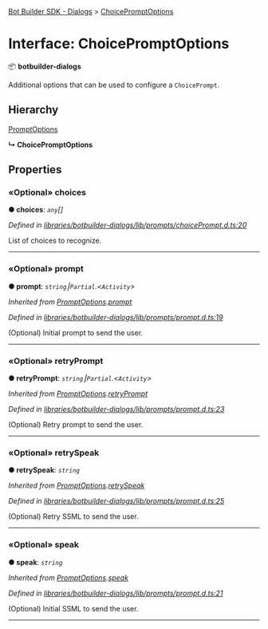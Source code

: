 [Bot Builder SDK - Dialogs](../README.md) > [ChoicePromptOptions](../interfaces/botbuilder_dialogs.choicepromptoptions.md)



# Interface: ChoicePromptOptions


:package: **botbuilder-dialogs**

Additional options that can be used to configure a `ChoicePrompt`.

## Hierarchy


 [PromptOptions](botbuilder_dialogs.promptoptions.md)

**↳ ChoicePromptOptions**








## Properties
<a id="choices"></a>

### «Optional» choices

**●  choices**:  *`any`[]* 

*Defined in [libraries/botbuilder-dialogs/lib/prompts/choicePrompt.d.ts:20](https://github.com/Microsoft/botbuilder-js/blob/ce7c4b3/libraries/botbuilder-dialogs/lib/prompts/choicePrompt.d.ts#L20)*



List of choices to recognize.




___

<a id="prompt"></a>

### «Optional» prompt

**●  prompt**:  *`string`⎮`Partial`.<`Activity`>* 

*Inherited from [PromptOptions](botbuilder_dialogs.promptoptions.md).[prompt](botbuilder_dialogs.promptoptions.md#prompt)*

*Defined in [libraries/botbuilder-dialogs/lib/prompts/prompt.d.ts:19](https://github.com/Microsoft/botbuilder-js/blob/ce7c4b3/libraries/botbuilder-dialogs/lib/prompts/prompt.d.ts#L19)*



(Optional) Initial prompt to send the user.




___

<a id="retryprompt"></a>

### «Optional» retryPrompt

**●  retryPrompt**:  *`string`⎮`Partial`.<`Activity`>* 

*Inherited from [PromptOptions](botbuilder_dialogs.promptoptions.md).[retryPrompt](botbuilder_dialogs.promptoptions.md#retryprompt)*

*Defined in [libraries/botbuilder-dialogs/lib/prompts/prompt.d.ts:23](https://github.com/Microsoft/botbuilder-js/blob/ce7c4b3/libraries/botbuilder-dialogs/lib/prompts/prompt.d.ts#L23)*



(Optional) Retry prompt to send the user.




___

<a id="retryspeak"></a>

### «Optional» retrySpeak

**●  retrySpeak**:  *`string`* 

*Inherited from [PromptOptions](botbuilder_dialogs.promptoptions.md).[retrySpeak](botbuilder_dialogs.promptoptions.md#retryspeak)*

*Defined in [libraries/botbuilder-dialogs/lib/prompts/prompt.d.ts:25](https://github.com/Microsoft/botbuilder-js/blob/ce7c4b3/libraries/botbuilder-dialogs/lib/prompts/prompt.d.ts#L25)*



(Optional) Retry SSML to send the user.




___

<a id="speak"></a>

### «Optional» speak

**●  speak**:  *`string`* 

*Inherited from [PromptOptions](botbuilder_dialogs.promptoptions.md).[speak](botbuilder_dialogs.promptoptions.md#speak)*

*Defined in [libraries/botbuilder-dialogs/lib/prompts/prompt.d.ts:21](https://github.com/Microsoft/botbuilder-js/blob/ce7c4b3/libraries/botbuilder-dialogs/lib/prompts/prompt.d.ts#L21)*



(Optional) Initial SSML to send the user.




___


